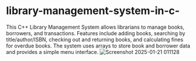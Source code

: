 # library-management-system-in-c-
This C++ Library Management System allows librarians to manage books, borrowers, and transactions. Features include adding books, searching by title/author/ISBN, checking out and returning books, and calculating fines for overdue books. The system uses arrays to store book and borrower data and provides a simple menu interface.
![Screenshot 2025-01-21 011128](https://github.com/user-attachments/assets/ce6dc4ab-4e07-46bd-b9fb-6af4384390f3)
